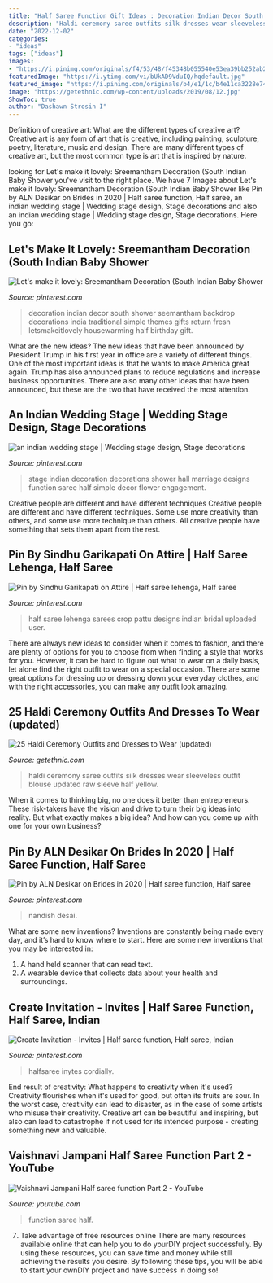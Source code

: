 ```yaml
---
title: "Half Saree Function Gift Ideas : Decoration Indian Decor South Shower Seemantham Backdrop Decorations India Traditional Simple Themes Gifts Return Fresh Letsmakeitlovely Housewarming Half Birthday Gift"
description: "Haldi ceremony saree outfits silk dresses wear sleeveless outfit blouse updated raw sleeve half yellow"
date: "2022-12-02"
categories:
- "ideas"
tags: ["ideas"]
images:
- "https://i.pinimg.com/originals/f4/53/48/f45348b055540e53ea39bb252ab2455a.jpg"
featuredImage: "https://i.ytimg.com/vi/bUkAD9VduIQ/hqdefault.jpg"
featured_image: "https://i.pinimg.com/originals/b4/e1/1c/b4e11ca3228e746c51e266b4ccee87cd.jpg"
image: "https://getethnic.com/wp-content/uploads/2019/08/12.jpg"
ShowToc: true
author: "Dashawn Strosin I"
---
```



Definition of creative art: What are the different types of creative art?
Creative art is any form of art that is creative, including painting, sculpture, poetry, literature, music and design. There are many different types of creative art, but the most common type is art that is inspired by nature.

	

		
looking for Let&#039;s make it lovely: Sreemantham Decoration (South Indian Baby Shower you've visit to the right place. We have 7 Images about Let&#039;s make it lovely: Sreemantham Decoration (South Indian Baby Shower like Pin by ALN Desikar on Brides in 2020 | Half saree function, Half saree, an indian wedding stage | Wedding stage design, Stage decorations and also an indian wedding stage | Wedding stage design, Stage decorations. Here you go:
		
    
## Let&#039;s Make It Lovely: Sreemantham Decoration (South Indian Baby Shower

<img loading=lazy src="https://i.pinimg.com/originals/b4/e1/1c/b4e11ca3228e746c51e266b4ccee87cd.jpg" onerror="this.onerror=null;this.src='https://tse1.mm.bing.net/th?id=OIP.G96xp-98nUfAgXlXMVOXGgHaG5&amp;pid=15.1';" alt="Let&#039;s make it lovely: Sreemantham Decoration (South Indian Baby Shower">

_Source: pinterest.com_

>decoration indian decor south shower seemantham backdrop decorations india traditional simple themes gifts return fresh letsmakeitlovely housewarming half birthday gift. 

	

What are the new ideas?
The new ideas that have been announced by President Trump in his first year in office are a variety of different things. One of the most important ideas is that he wants to make America great again. Trump has also announced plans to reduce regulations and increase business opportunities. There are also many other ideas that have been announced, but these are the two that have received the most attention.

    
## An Indian Wedding Stage | Wedding Stage Design, Stage Decorations

<img loading=lazy src="https://i.pinimg.com/736x/4f/2f/d3/4f2fd309d1b8f019d01871a3120bfc9c--indian-wedding-stage-indian-weddings.jpg" onerror="this.onerror=null;this.src='https://tse3.mm.bing.net/th?id=OIP.GC9fAKG5c4y-0r4LtbyXFgHaE6&amp;pid=15.1';" alt="an indian wedding stage | Wedding stage design, Stage decorations">

_Source: pinterest.com_

>stage indian decoration decorations shower hall marriage designs function saree half simple decor flower engagement. 

	

Creative people are different and have different techniques
Creative people are different and have different techniques. Some use more creativity than others, and some use more technique than others. All creative people have something that sets them apart from the rest.

    
## Pin By Sindhu Garikapati On Attire | Half Saree Lehenga, Half Saree

<img loading=lazy src="https://i.pinimg.com/originals/71/01/4f/71014fa6057ec7c2e9069d63e8fc8e7e.jpg" onerror="this.onerror=null;this.src='https://tse3.mm.bing.net/th?id=OIP.CD6CFZYj7Gtn6Zc9yWeVdAHaLH&amp;pid=15.1';" alt="Pin by Sindhu Garikapati on Attire | Half saree lehenga, Half saree">

_Source: pinterest.com_

>half saree lehenga sarees crop pattu designs indian bridal uploaded user. 

	

There are always new ideas to consider when it comes to fashion, and there are plenty of options for you to choose from when finding a style that works for you. However, it can be hard to figure out what to wear on a daily basis, let alone find the right outfit to wear on a special occasion. There are some great options for dressing up or dressing down your everyday clothes, and with the right accessories, you can make any outfit look amazing.

    
## 25 Haldi Ceremony Outfits And Dresses To Wear (updated)

<img loading=lazy src="https://getethnic.com/wp-content/uploads/2019/08/12.jpg" onerror="this.onerror=null;this.src='https://tse1.mm.bing.net/th?id=OIP.FmvEeDWbFIRgtQsZ2YLg2AHaJP&amp;pid=15.1';" alt="25 Haldi Ceremony Outfits and Dresses to Wear (updated)">

_Source: getethnic.com_

>haldi ceremony saree outfits silk dresses wear sleeveless outfit blouse updated raw sleeve half yellow. 

	

When it comes to thinking big, no one does it better than entrepreneurs. These risk-takers have the vision and drive to turn their big ideas into reality. But what exactly makes a big idea? And how can you come up with one for your own business?

    
## Pin By ALN Desikar On Brides In 2020 | Half Saree Function, Half Saree

<img loading=lazy src="https://i.pinimg.com/originals/d0/4e/de/d04ede0ddd07072d361d90ec0326eae5.jpg" onerror="this.onerror=null;this.src='https://tse3.mm.bing.net/th?id=OIP.TEkZkrbuz4nO-4AAdgGc8QHaKZ&amp;pid=15.1';" alt="Pin by ALN Desikar on Brides in 2020 | Half saree function, Half saree">

_Source: pinterest.com_

>nandish desai. 

	

What are some new inventions?
Inventions are constantly being made every day, and it’s hard to know where to start. Here are some new inventions that you may be interested in: 
1. A hand held scanner that can read text.
2. A wearable device that collects data about your health and surroundings. 

    
## Create Invitation - Invites | Half Saree Function, Half Saree, Indian

<img loading=lazy src="https://i.pinimg.com/originals/f4/53/48/f45348b055540e53ea39bb252ab2455a.jpg" onerror="this.onerror=null;this.src='https://tse3.mm.bing.net/th?id=OIP.2U4UjlG7gJAwqJL70V4d9wHaKX&amp;pid=15.1';" alt="Create Invitation - Invites | Half saree function, Half saree, Indian">

_Source: pinterest.com_

>halfsaree inytes cordially. 

	

End result of creativity: What happens to creativity when it's used?
Creativity flourishes when it's used for good, but often its fruits are sour. In the worst case, creativity can lead to disaster, as in the case of some artists who misuse their creativity. Creative art can be beautiful and inspiring, but also can lead to catastrophe if not used for its intended purpose - creating something new and valuable.

    
## Vaishnavi Jampani Half Saree Function Part 2 - YouTube

<img loading=lazy src="https://i.ytimg.com/vi/bUkAD9VduIQ/hqdefault.jpg" onerror="this.onerror=null;this.src='https://tse1.mm.bing.net/th?id=OIP.dknXDVsjULh_bjQLBmB3LgHaFj&amp;pid=15.1';" alt="Vaishnavi Jampani Half saree function Part 2 - YouTube">

_Source: youtube.com_

>function saree half. 

	

7) Take advantage of free resources online
There are many resources available online that can help you to do yourDIY project successfully. By using these resources, you can save time and money while still achieving the results you desire. By following these tips, you will be able to start your ownDIY project and have success in doing so!

